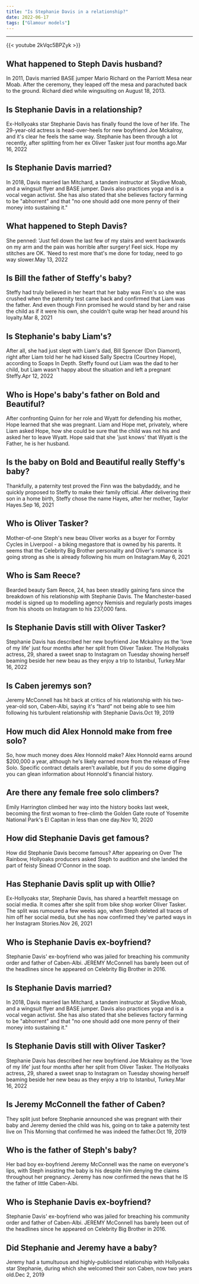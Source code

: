 ```yaml
---
title: "Is Stephanie Davis in a relationship?"
date: 2022-06-17
tags: ["Glamour models"]
---
```


---
{{< youtube 2kVqc5BPZyk >}}
## What happened to Steph Davis husband?
In 2011, Davis married BASE jumper Mario Richard on the Parriott Mesa near Moab. After the ceremony, they leaped off the mesa and parachuted back to the ground. Richard died while wingsuiting on August 18, 2013.

## Is Stephanie Davis in a relationship?
Ex-Hollyoaks star Stephanie Davis has finally found the love of her life. The 29-year-old actress is head-over-heels for new boyfriend Joe Mckalroy, and it's clear he feels the same way. Stephanie has been through a lot recently, after splitting from her ex Oliver Tasker just four months ago.Mar 16, 2022

## Is Stephanie Davis married?
In 2018, Davis married Ian Mitchard, a tandem instructor at Skydive Moab, and a wingsuit flyer and BASE jumper. Davis also practices yoga and is a vocal vegan activist. She has also stated that she believes factory farming to be "abhorrent" and that "no one should add one more penny of their money into sustaining it."

## What happened to Steph Davis?
She penned: 'Just fell down the last few of my stairs and went backwards on my arm and the pain was horrible after surgery! Feel sick. Hope my stitches are OK. 'Need to rest more that's me done for today, need to go way slower.May 13, 2022

## Is Bill the father of Steffy's baby?
Steffy had truly believed in her heart that her baby was Finn's so she was crushed when the paternity test came back and confirmed that Liam was the father. And even though Finn promised he would stand by her and raise the child as if it were his own, she couldn't quite wrap her head around his loyalty.Mar 8, 2021

## Is Stephanie's baby Liam's?
After all, she had just slept with Liam's dad, Bill Spencer (Don Diamont), right after Liam told her he had kissed Sally Spectra (Courtney Hope), according to Soaps In Depth. Steffy found out Liam was the dad to her child, but Liam wasn't happy about the situation and left a pregnant Steffy.Apr 12, 2022

## Who is Hope's baby's father on Bold and Beautiful?
After confronting Quinn for her role and Wyatt for defending his mother, Hope learned that she was pregnant. Liam and Hope met, privately, where Liam asked Hope, how she could be sure that the child was not his and asked her to leave Wyatt. Hope said that she 'just knows' that Wyatt is the Father, he is her husband.

## Is the baby on Bold and Beautiful really Steffy's baby?
Thankfully, a paternity test proved the Finn was the babydaddy, and he quickly proposed to Steffy to make their family official. After delivering their son in a home birth, Steffy chose the name Hayes, after her mother, Taylor Hayes.Sep 16, 2021

## Who is Oliver Tasker?
Mother-of-one Steph's new beau Oliver works as a buyer for Formby Cycles in Liverpool - a biking megastore that is owned by his parents. It seems that the Celebrity Big Brother personality and Oliver's romance is going strong as she is already following his mum on Instagram.May 6, 2021

## Who is Sam Reece?
Bearded beauty Sam Reece, 24, has been steadily gaining fans since the breakdown of his relationship with Stephanie Davis. The Manchester-based model is signed up to modelling agency Nemisis and regularly posts images from his shoots on Instagram to his 237,000 fans.

## Is Stephanie Davis still with Oliver Tasker?
Stephanie Davis has described her new boyfriend Joe Mckalroy as the 'love of my life' just four months after her split from Oliver Tasker. The Hollyoaks actress, 29, shared a sweet snap to Instagram on Tuesday showing herself beaming beside her new beau as they enjoy a trip to Istanbul, Turkey.Mar 16, 2022

## Is Caben jeremys son?
Jeremy McConnell has hit back at critics of his relationship with his two-year-old son, Caben-Albi, saying it's “hard” not being able to see him following his turbulent relationship with Stephanie Davis.Oct 19, 2019

## How much did Alex Honnold make from free solo?
So, how much money does Alex Honnold make? Alex Honnold earns around $200,000 a year, although he's likely earned more from the release of Free Solo. Specific contract details aren't available, but if you do some digging you can glean information about Honnold's financial history.

## Are there any female free solo climbers?
Emily Harrington climbed her way into the history books last week, becoming the first woman to free-climb the Golden Gate route of Yosemite National Park's El Capitan in less than one day.Nov 10, 2020

## How did Stephanie Davis get famous?
How did Stephanie Davis become famous? After appearing on Over The Rainbow, Hollyoaks producers asked Steph to audition and she landed the part of feisty Sinead O'Connor in the soap.

## Has Stephanie Davis split up with Ollie?
Ex-Hollyoaks star, Stephanie Davis, has shared a heartfelt message on social media. It comes after she split from bike shop worker Oliver Tasker. The split was rumoured a few weeks ago, when Steph deleted all traces of him off her social media, but she has now confirmed they've parted ways in her Instagram Stories.Nov 26, 2021

## Who is Stephanie Davis ex-boyfriend?
Stephanie Davis' ex-boyfriend who was jailed for breaching his community order and father of Caben-Albi. JEREMY McConnell has barely been out of the headlines since he appeared on Celebrity Big Brother in 2016.

## Is Stephanie Davis married?
In 2018, Davis married Ian Mitchard, a tandem instructor at Skydive Moab, and a wingsuit flyer and BASE jumper. Davis also practices yoga and is a vocal vegan activist. She has also stated that she believes factory farming to be "abhorrent" and that "no one should add one more penny of their money into sustaining it."

## Is Stephanie Davis still with Oliver Tasker?
Stephanie Davis has described her new boyfriend Joe Mckalroy as the 'love of my life' just four months after her split from Oliver Tasker. The Hollyoaks actress, 29, shared a sweet snap to Instagram on Tuesday showing herself beaming beside her new beau as they enjoy a trip to Istanbul, Turkey.Mar 16, 2022

## Is Jeremy McConnell the father of Caben?
They split just before Stephanie announced she was pregnant with their baby and Jeremy denied the child was his, going on to take a paternity test live on This Morning that confirmed he was indeed the father.Oct 19, 2019

## Who is the father of Steph's baby?
Her bad boy ex-boyfriend Jeremy McConnell was the name on everyone's lips, with Steph insisting the baby is his despite him denying the claims throughout her pregnancy. Jeremy has now confirmed the news that he IS the father of little Caben-Albi.

## Who is Stephanie Davis ex-boyfriend?
Stephanie Davis' ex-boyfriend who was jailed for breaching his community order and father of Caben-Albi. JEREMY McConnell has barely been out of the headlines since he appeared on Celebrity Big Brother in 2016.

## Did Stephanie and Jeremy have a baby?
Jeremy had a tumultuous and highly-publicised relationship with Hollyoaks star Stephanie, during which she welcomed their son Caben, now two years old.Dec 2, 2019

